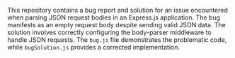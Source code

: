 This repository contains a bug report and solution for an issue encountered when parsing JSON request bodies in an Express.js application. The bug manifests as an empty request body despite sending valid JSON data.  The solution involves correctly configuring the body-parser middleware to handle JSON requests.  The `bug.js` file demonstrates the problematic code, while `bugSolution.js` provides a corrected implementation.